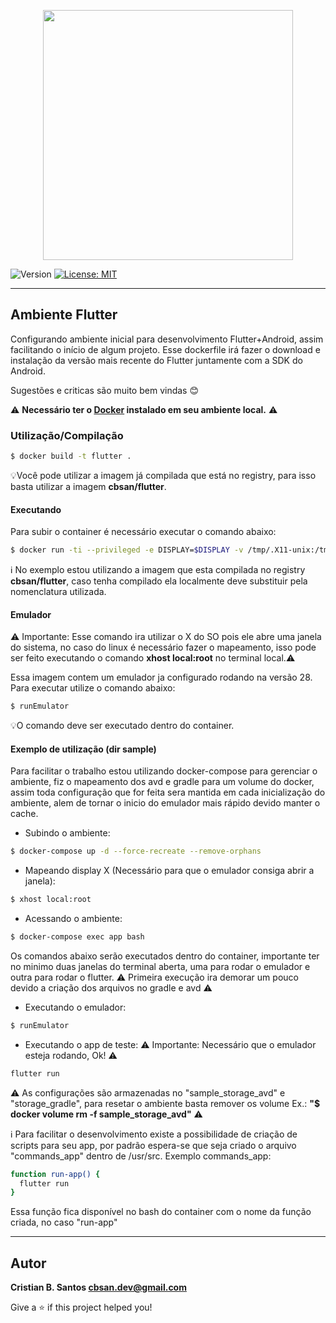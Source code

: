 <p align="center"><a href="#" target="_blank"><img src="https://flutter.dev/assets/flutter-lockup-1caf6476beed76adec3c477586da54de6b552b2f42108ec5bc68dc63bae2df75.png" width="400"></a></p>

![Version](https://img.shields.io/badge/version-1.0.0-blue.svg?cacheSeconds=2592000)
[![License: MIT](https://img.shields.io/badge/License-MIT-yellow.svg)](#)

---

## Ambiente Flutter

Configurando ambiente inicial para desenvolvimento Flutter+Android, assim facilitando o início de algum projeto.
Esse dockerfile irá fazer o download e instalação da versão mais recente do Flutter juntamente com a SDK do Android.

Sugestões e criticas são muito bem vindas :blush:

⚠️ **Necessário ter o [Docker](https://docs.docker.com/engine/) instalado em seu ambiente local.** ⚠️

### Utilização/Compilação

```sh
$ docker build -t flutter .
```

💡Você pode utilizar a imagem já compilada que está no registry, para isso basta utilizar a imagem **cbsan/flutter**.

#### Executando

Para subir o container é necessário executar o comando abaixo:

```sh
$ docker run -ti --privileged -e DISPLAY=$DISPLAY -v /tmp/.X11-unix:/tmp/.X11-unix -v /dev:/dev cbsan/flutter bash
```

ℹ️ No exemplo estou utilizando a imagem que esta compilada no registry **cbsan/flutter**, caso tenha compilado ela localmente deve substituir pela nomenclatura utilizada.

#### Emulador

⚠️ Importante: Esse comando ira utilizar o X do SO pois ele abre uma janela do sistema, no caso do linux é necessário fazer o mapeamento, isso pode ser feito executando o comando **xhost local:root** no terminal local.:warning:

Essa imagem contem um emulador ja configurado rodando na versão 28. Para executar utilize o comando abaixo:

```sh
$ runEmulator
```

💡O comando deve ser executado dentro do container.

#### Exemplo de utilização (dir sample)

Para facilitar o trabalho estou utilizando docker-compose para gerenciar o ambiente, fiz o mapeamento dos avd e gradle para um volume do docker, assim toda configuração que for feita sera mantida em cada inicialização do ambiente, alem de tornar o inicio do emulador mais rápido devido manter o cache.

- Subindo o ambiente:

```sh
$ docker-compose up -d --force-recreate --remove-orphans
```

- Mapeando display X (Necessário para que o emulador consiga abrir a janela):

```sh
$ xhost local:root
```

- Acessando o ambiente:

```sh
$ docker-compose exec app bash
```

Os comandos abaixo serão executados dentro do container, importante ter no minimo duas janelas do terminal aberta, uma para rodar o emulador e outra para rodar o flutter.
⚠️ Primeira execução ira demorar um pouco devido a criação dos arquivos no gradle e avd ⚠️

- Executando o emulador:

```sh
$ runEmulator
```

- Executando o app de teste: ⚠️ Importante: Necessário que o emulador esteja rodando, Ok! ⚠️

```sh
flutter run
```

⚠️ As configurações são armazenadas no "sample_storage_avd" e "storage_gradle", para resetar o ambiente basta remover os volume Ex.: **"$ docker volume rm -f sample_storage_avd"** ⚠️

ℹ️ Para facilitar o desenvolvimento existe a possibilidade de criação de scripts para seu app, por padrão espera-se que seja criado o arquivo "commands_app" dentro de /usr/src.
Exemplo commands_app:

```sh
function run-app() {
  flutter run
}
```

Essa função fica disponível no bash do container com o nome da função criada, no caso "run-app"

---

## Autor

**Cristian B. Santos <cbsan.dev@gmail.com>**

Give a ⭐️ if this project helped you!
